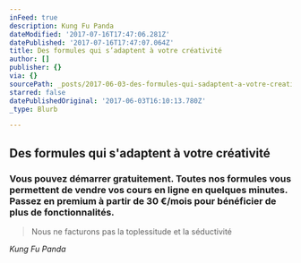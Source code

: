```yaml
---
inFeed: true
description: Kung Fu Panda
dateModified: '2017-07-16T17:47:06.281Z'
datePublished: '2017-07-16T17:47:07.064Z'
title: Des formules qui s’adaptent à votre créativité
author: []
publisher: {}
via: {}
sourcePath: _posts/2017-06-03-des-formules-qui-sadaptent-a-votre-creativite.md
starred: false
datePublishedOriginal: '2017-06-03T16:10:13.780Z'
_type: Blurb

---
```

## **Des formules qui s'adaptent à votre créativité**

### **Vous pouvez démarrer gratuitement**. Toutes nos formules vous permettent de **vendre vos cours en ligne** en quelques minutes. Passez en premium à partir de 30 €/mois pour bénéficier de plus de fonctionnalités.

> Nous ne facturons pas la toplessitude et la séductivité

_Kung Fu Panda_